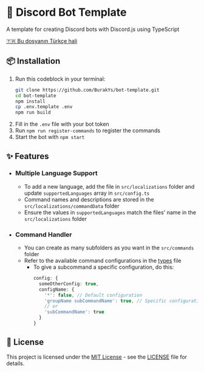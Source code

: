 # 🤖 Discord Bot Template

A template for creating Discord bots with Discord.js using TypeScript

[🇹🇷 Bu dosyanın Türkçe hali](./README.tr.md)

## 📦 Installation

1. Run this codeblock in your terminal:
    ```bash
    git clone https://github.com/BurakYs/bot-template.git
    cd bot-template
    npm install
    cp .env.template .env
    npm run build
    ```
2. Fill in the `.env` file with your bot token
3. Run `npm run register-commands` to register the commands
4. Start the bot with `npm start`

## ✨ Features

- ### Multiple Language Support
    - To add a new language, add the file in `src/localizations` folder and update `supportedLanguages` array in `src/config.ts`
    - Command names and descriptions are stored in the `src/localizations/commandData` folder
    - Ensure the values in `supportedLanguages` match the files' name in the `src/localizations` folder

- ### Command Handler
    - You can create as many subfolders as you want in the `src/commands` folder
    - Refer to the available command configurations in the [types](./src/types/index.ts#L12-L22) file
        - To give a subcommand a specific configuration, do this:
          ```ts
          config: {
            someOtherConfig: true,
            configName: {
              '*': false, // Default configuration
              'groupName subCommandName': true, // Specific configuration for this subcommand
              // or
              'subCommandName': true
            }
          }
          ```

## 📝 License

This project is licensed under the [MIT License](./LICENSE) - see the [LICENSE](./LICENSE) file for details.